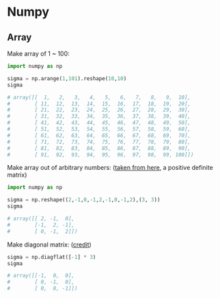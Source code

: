 # Numpy

## Array

Make array of 1 \~ 100:

```python
import numpy as np

sigma = np.arange(1,101).reshape(10,10)
sigma

# array([[  1,   2,   3,   4,   5,   6,   7,   8,   9,  10],
#        [ 11,  12,  13,  14,  15,  16,  17,  18,  19,  20],
#        [ 21,  22,  23,  24,  25,  26,  27,  28,  29,  30],
#        [ 31,  32,  33,  34,  35,  36,  37,  38,  39,  40],
#        [ 41,  42,  43,  44,  45,  46,  47,  48,  49,  50],
#        [ 51,  52,  53,  54,  55,  56,  57,  58,  59,  60],
#        [ 61,  62,  63,  64,  65,  66,  67,  68,  69,  70],
#        [ 71,  72,  73,  74,  75,  76,  77,  78,  79,  80],
#        [ 81,  82,  83,  84,  85,  86,  87,  88,  89,  90],
#        [ 91,  92,  93,  94,  95,  96,  97,  98,  99, 100]])
```

Make array out of arbitrary numbers: ([taken from here](https://www.math.utah.edu/~zwick/Classes/Fall2012_2270/Lectures/Lecture33_with_Examples.pdf), a positive definite matrix)

```python
import numpy as np

sigma = np.reshape((2,-1,0,-1,2,-1,0,-1,2),(3, 3))
sigma

# array([[ 2, -1,  0],
#        [-1,  2, -1],
#        [ 0, -1,  2]])
```

Make diagonal matrix: ([credit](https://stackoverflow.com/a/52989703/10668706))

```python
sigma = np.diagflat([-1] * 3)
sigma

# array([[-1,  0,  0],
#        [ 0, -1,  0],
#        [ 0,  0, -1]])
```

